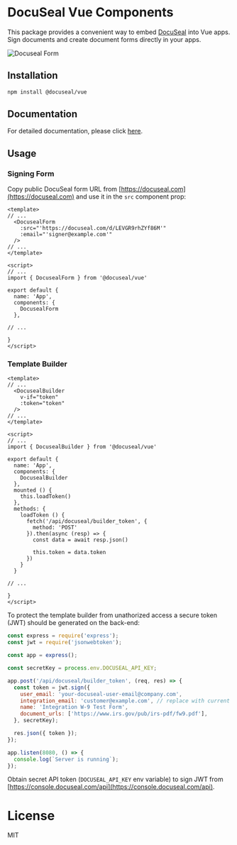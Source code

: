 # DocuSeal Vue Components

This package provides a convenient way to embed [DocuSeal](https://www.docuseal.com) into Vue apps. Sign documents and create document forms directly in your apps.

![Docuseal Form](https://github.com/docusealco/docuseal-vue/assets/1176367/828f9f53-3131-494c-8e37-5c74fa94cfa8)
## Installation

```bash
npm install @docuseal/vue
```

## Documentation

For detailed documentation, please click [here](https://www.docuseal.com/docs/embedded).

## Usage

### Signing Form

Copy public DocuSeal form URL from [https://docuseal.com](https://docuseal.com) and use it in the `src` component prop:

```vue
<template>
// ...
  <DocusealForm
    :src="'https://docuseal.com/d/LEVGR9rhZYf86M'"
    :email="'signer@example.com'"
  />
// ...
</template>

<script>
// ...
import { DocusealForm } from '@docuseal/vue'

export default {
  name: 'App',
  components: {
    DocusealForm
  },

// ...

}
</script>
```

### Template Builder

```vue
<template>
// ...
  <DocusealBuilder
    v-if="token"
    :token="token"
  />
// ...
</template>

<script>
// ...
import { DocusealBuilder } from '@docuseal/vue'

export default {
  name: 'App',
  components: {
    DocusealBuilder
  },
  mounted () {
    this.loadToken()
  },
  methods: {
    loadToken () {
      fetch('/api/docuseal/builder_token', {
        method: 'POST'
      }).then(async (resp) => {
        const data = await resp.json()

        this.token = data.token
      })
    }
  }

// ...

}
</script>
```

To protect the template builder from unathorized access a secure token (JWT) should be generated on the back-end:

```js
const express = require('express');
const jwt = require('jsonwebtoken');

const app = express();

const secretKey = process.env.DOCUSEAL_API_KEY;

app.post('/api/docuseal/builder_token', (req, res) => {
  const token = jwt.sign({
    user_email: 'your-docuseal-user-email@company.com',
    integration_email: 'customer@example.com', // replace with current user email
    name: 'Integration W-9 Test Form',
    document_urls: ['https://www.irs.gov/pub/irs-pdf/fw9.pdf'],
  }, secretKey);

  res.json({ token });
});

app.listen(8080, () => {
  console.log(`Server is running`);
});
```

Obtain secret API token (`DOCUSEAL_API_KEY` env variable) to sign JWT from [https://console.docuseal.com/api](https://console.docuseal.com/api).

# License

MIT
